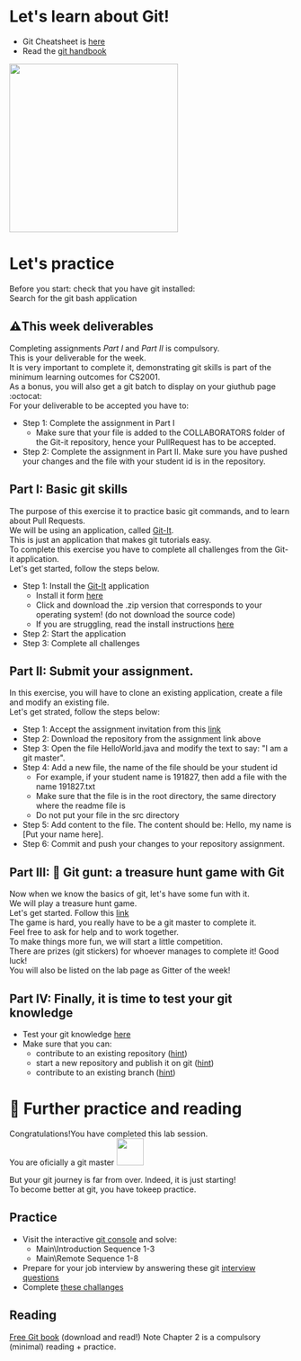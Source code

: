 # Let's learn about Git!
* Git Cheatsheet is [here](https://github.github.com/training-kit/downloads/github-git-cheat-sheet/) 
* Read the [git handbook](https://guides.github.com/introduction/git-handbook/)

<img src="https://www.edureka.co/blog/wp-content/uploads/2016/11/Git-Architechture-Git-Tutorial-Edureka-2.png" width = 300> </br>


# Let's practice 
Before you start: check that you have git installed: </br>
Search for the git bash application </br>
## :warning:This week deliverables 
Completing assignments *Part I* and *Part II* is compulsory. </br>
This is your deliverable for the week. </br>
It is very important to complete it, demonstrating git skills is part of the minimum learning outcomes for CS2001. </br>
As a bonus, you will also get a git batch to display on your giuthub page :octocat:  </br>
For your deliverable to be accepted you have to: 
* Step 1: Complete the assignment in Part I 
  * Make sure that your file is added to the COLLABORATORS folder of the Git-it repository, 
  hence your PullRequest has to be accepted. 
* Step 2: Complete the assignment in Part II. Make sure you have pushed your changes 
and the file with your student id is in the repository. 

## Part I: Basic git skills   
The purpose of this exercise it to practice basic git commands, and to learn about Pull Requests. </br>
We will be using an application, called [Git-It](https://github.com/jlord/git-it-electron). </br>
This is just an application that makes git tutorials easy. </br>
To complete this exercise you have to complete all challenges from the Git-it application. </br>
Let's get started, follow the steps below. </br>
* Step 1:  Install the [Git-It](https://github.com/jlord/git-it-electron/releases) application
   * Install it form [here](https://github.com/jlord/git-it-electron/releases)
   * Click and download the .zip version that corresponds to your operating system! (do not download the source code)
   * If you are struggling, read the install instructions [here](https://github.com/jlord/git-it-electron#what-to-install) 
* Step 2: Start the application 
* Step 3: Complete all challenges  

## Part II: Submit your assignment. 
In this exercise, you will have to clone an existing application, create a file and 
modify an existing file. </br>
Let's get strated, follow the steps below: </br>
* Step 1: Accept the assignment invitation from this [link](https://classroom.github.com/a/38k1-dLf) 
* Step 2: Download the repository from the assignment link above 
* Step 3: Open the file HelloWorld.java and modify the text to say: "I am a git master". 
* Step 4: Add a new file, the name of the file should be your student id
  * For example, if your student name is 191827, then add a file with the name 191827.txt
  * Make sure that the file is in the root directory, the same directory where the readme file is
  * Do not put your file in the src directory
* Step 5: Add content to the file. The content should be: Hello, my name is [Put your name here].
* Step 6: Commit and push your changes to your repository assignment. 

## Part III: :feet: Git gunt: a treasure hunt game with Git
Now when we know the basics of git, let's have some fun with it. </br>
We will play a treasure hunt game. </br>
Let's get started. Follow this [link](https://github.com/git-game/git-game) </br>
The game is hard, you really have to be a git master to complete it. </br>
Feel free to ask for help and to work together. </br>
To make things more fun, we will start a little competition. </br> 
There are prizes (git stickers) for whoever manages to complete it! Good luck!</br>
You will also be listed on the lab page as Gitter of the week! </br>


## Part IV: Finally, it is time to test your git knowledge
* Test your git knowledge [here](https://learn.co/lessons/git-github-learn-quiz)
* Make sure that you can: 
  * contribute to an existing repository ([hint](https://guides.github.com/introduction/git-handbook/#github)) 
  * start a new repository and publish it on git ([hint](https://guides.github.com/introduction/git-handbook/#github))
  * contribute to an existing branch  ([hint](https://guides.github.com/introduction/git-handbook/#github))

# :book: Further practice and reading
Congratulations!You have completed this lab session. </br>
You are oficially a git master <img src="https://www.dev-metal.com/wp-content/uploads/2014/01/github-logo-octocat-1-704x605.jpg" width="48"> </br>

But your git journey is far from over. Indeed, it is just starting! </br>
To become better at git, you have tokeep practice. </br>
## Practice 
* Visit the interactive [git console](https://learngitbranching.js.org/) and solve: 
  * Main\Introduction Sequence 1-3
  * Main\Remote Sequence 1-8
* Prepare for your job interview by answering these git [interview questions](https://www.knowledgehut.com/interview-questions/git)
* Complete [these challanges](https://gitexercises.fracz.com/)

## Reading
[Free Git book](https://www.amazon.co.uk/Rys-Git-Tutorial-Ryan-Hodson-ebook/dp/B00QFIA5OC) (download and read!) 
Note Chapter 2 is a compulsory (minimal) reading + practice. 



